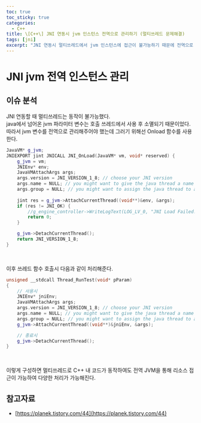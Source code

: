 ```yaml
---
toc: true
toc_sticky: true
categories:
  - C++
title: \[C++\] JNI 연동시 jvm 인스턴스 전역으로 관리하기 (멀티쓰레드 문제해결)
tags: [jni]
excerpt: "JNI 연동시 멀티쓰레드에서 jvm 인스턴스에 접근이 불가능하기 때문에 전역으로 관리하는 방안"
---
```


# JNI jvm 전역 인스턴스 관리

## 이슈 분석

JNI 연동할 때 멀티쓰레드는 동작이 불가능했다.  
java에서 넘어온 jvm 파라미터 변수는 호출 쓰레드에서 사용 후 소멸되기 때문이었다.  
따라서 jvm 변수를 전역으로 관리해주어야 했는데 그러기 위해선 Onload 함수를 사용한다.

```c++
JavaVM* g_jvm;
JNIEXPORT jint JNICALL JNI_OnLoad(JavaVM* vm, void* reserved) {
	g_jvm = vm;
	JNIEnv* env;
	JavaVMAttachArgs args;
	args.version = JNI_VERSION_1_8; // choose your JNI version
	args.name = NULL; // you might want to give the java thread a name
	args.group = NULL; // you might want to assign the java thread to a ThreadGroup
	
	jint res = g_jvm->AttachCurrentThread((void**)&env, &args);
	if (res != JNI_OK) {
		//g_engine_controller->WriteLogText(LOG_LV_0, "JNI Load Failed!!");
		return 0;
	}

	g_jvm->DetachCurrentThread();
	return JNI_VERSION_1_8;
}
```

<br>

이후 쓰레드 함수 호출시 다음과 같이 처리해준다.
```c++
unsigned __stdcall Thread_RunTest(void* pParam)
{
    // 사용시
    JNIEnv* jniEnv;
    JavaVMAttachArgs args;
    args.version = JNI_VERSION_1_8; // choose your JNI version
    args.name = NULL; // you might want to give the java thread a name
    args.group = NULL; // you might want to assign the java thread to a ThreadGroup
    g_jvm->AttachCurrentThread((void**)&jniEnv, &args);

    // 종료시
    g_jvm->DetachCurrentThread();
}
```

<br>

이렇게 구성하면 멀티쓰레드로 C++ 내 코드가 동작하여도 전역 JVM을 통해 리소스 접근이 가능하여 다양한 처리가 가능해진다.

## 참고자료

- [https://planek.tistory.com/44](https://planek.tistory.com/44)
